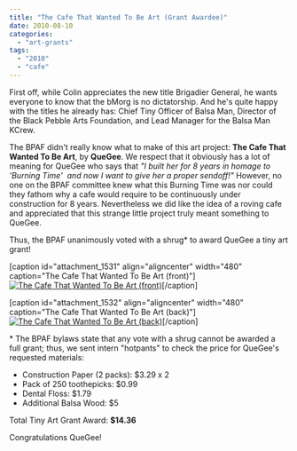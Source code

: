 ```yaml
---
title: "The Cafe That Wanted To Be Art (Grant Awardee)"
date: 2010-08-10
categories: 
  - "art-grants"
tags: 
  - "2010"
  - "cafe"
---
```


First off, while Colin appreciates the new title Brigadier General, he wants everyone to know that the bMorg is no dictatorship. And he's quite happy with the titles he already has: Chief Tiny Officer of Balsa Man, Director of the Black Pebble Arts Foundation, and Lead Manager for the Balsa Man KCrew.

The BPAF didn't really know what to make of this art project: **The Cafe That Wanted To Be Art**, by **QueGee**. We respect that it obviously has a lot of meaning for QueGee who says that _"I built her for 8 years in homage to 'Burning Time'  and now I want to give her a proper sendoff!"_ However, no one on the BPAF committee knew what this Burning Time was nor could they fathom why a cafe would require to be continuously under construction for 8 years. Nevertheless we did like the idea of a roving cafe and appreciated that this strange little project truly meant something to QueGee.

Thus, the BPAF unanimously voted with a shrug\* to award QueGee a tiny art grant!

\[caption id="attachment\_1531" align="aligncenter" width="480" caption="The Cafe That Wanted To Be Art (front)"\][![The Cafe That Wanted To Be Art (front)](/images/the_cafe_that_wanted_to_be_art-front.jpg "The Cafe That Wanted To Be Art (front)")](http://balsaman.org/wp-content/uploads/2010/08/the_cafe_that_wanted_to_be_art-front.jpg "The Cafe That Wanted To Be Art (front)")\[/caption\]

\[caption id="attachment\_1532" align="aligncenter" width="480" caption="The Cafe That Wanted To Be Art (back)"\][![The Cafe That Wanted To Be Art (back)](/images/the_cafe_that_wanted_to_be_art-back.jpg "The Cafe That Wanted To Be Art (back)")](http://balsaman.org/wp-content/uploads/2010/08/the_cafe_that_wanted_to_be_art-back.jpg "The Cafe That Wanted To Be Art (back)")\[/caption\]

\* The BPAF bylaws state that any vote with a shrug cannot be awarded a full grant; thus, we sent intern "hotpants" to check the price for QueGee's requested materials:

- Construction Paper (2 packs): $3.29 x 2
- Pack of 250 toothepicks: $0.99
- Dental Floss: $1.79
- Additional Balsa Wood: $5

Total Tiny Art Grant Award: **$14.36**

Congratulations QueGee!
